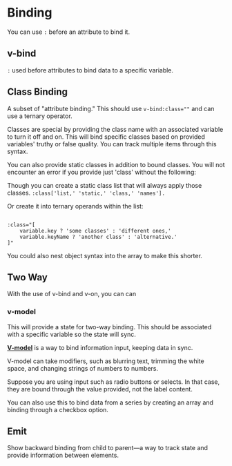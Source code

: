 # Binding

You can use `:` before an attribute to bind it.

## v-bind

`:` used before attributes to bind data to a specific variable.

## Class Binding

A subset of "attribute binding." This should use `v-bind:class=""` and can use a ternary operator.

Classes are special by providing the class name with an associated variable to turn it off and on. This will bind specific classes based on provided variables' truthy or false quality. You can track multiple items through this syntax.

You can also provide static classes in addition to bound classes. You will not encounter an error if you provide just 'class' without the following:

Though you can create a static class list that will always apply those classes. `:class['list,' 'static,' 'class,' 'names'].`

Or create it into ternary operands within the list:

```vue

:class="[
    variable.key ? 'some classes' : 'different ones,' 
    variable.keyName ? 'another class' : 'alternative.' 
]"

```

You could also nest object syntax into the array to make this shorter.

## Two Way

With the use of v-bind and v-on, you can can

### v-model

This will provide a state for two-way binding. This should be associated with a specific variable so the state will sync.

[**V-model**](https://vuejs.org/guide/components/v-model.html) is a way to bind information input, keeping data in sync.

V-model can take modifiers, such as blurring text, trimming the white space, and changing strings of numbers to numbers.

Suppose you are using input such as radio buttons or selects. In that case, they are bound through the value provided, not the label content.

You can also use this to bind data from a series by creating an array and binding through a checkbox option.

## Emit

Show backward binding from child to parent—a way to track state and provide information between elements.
